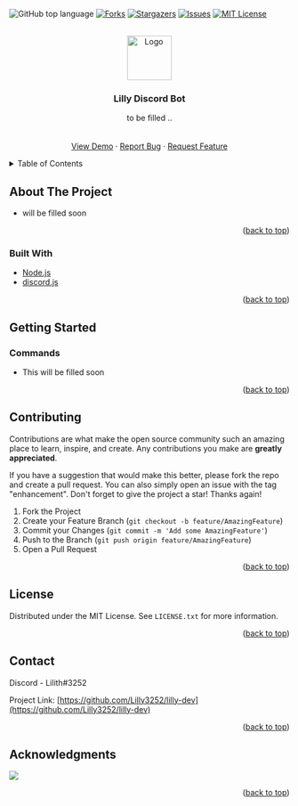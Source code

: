 <div id="top"></div>

![GitHub top language](https://img.shields.io/github/languages/top/Lilly3252/lilly-dev)
[![Forks](https://img.shields.io/github/forks/Lilly3252/lilly-dev)](https://github.com/Lilly3252/lilly-dev/network)
[![Stargazers](https://img.shields.io/github/stars/Lilly3252/lilly-dev)](https://github.com/Lilly3252/lilly-dev/stargazers)
[![Issues](https://img.shields.io/github/issues/Lilly3252/lilly-dev)](https://github.com/Lilly3252/lilly-dev/issues)
[![MIT License](https://img.shields.io/github/license/Lilly3252/lilly-dev?logo=MIT)](https://github.com/Lilly3252/lilly-dev/blob/main/LICENSE)




<!-- PROJECT LOGO -->
<br />
<div align="center">
  <a href="https://github.com/Lilly3252/lilly-dev">
    <img src="images/logo.png" alt="Logo" width="80" height="80">
  </a>

<h3 align="center">Lilly Discord Bot</h3>

  <p align="center">
    to be filled .. 
    <br />
    <a href="https://github.com/Lilly3252/lilly-dev"><strong></strong></a>
    <br />
    <br />
    <a href="https://github.com/Lilly3252/lilly-dev">View Demo</a>
    ·
    <a href="https://github.com/Lilly3252/lilly-dev/issues">Report Bug</a>
    ·
    <a href="https://github.com/Lilly3252/lilly-dev/issues">Request Feature</a>
  </p>
</div>



<!-- TABLE OF CONTENTS -->
<details>
  <summary>Table of Contents</summary>
  <ol>
    <li>
      <a href="#about-the-project">About The Project</a>
      <ul>
        <li><a href="#built-with">Built With</a></li>
      </ul>
    </li>
    <li>
      <a href="#getting-started">Getting Started</a>
      <ul>
        <li><a href="#commands">Commands</a></li>
      </ul>
    </li>
    <li><a href="#contributing">Contributing</a></li>
    <li><a href="#license">License</a></li>
    <li><a href="#contact">Contact</a></li>
    <li><a href="#acknowledgments">Acknowledgments</a></li>
  </ol>
</details>



<!-- ABOUT THE PROJECT -->
## About The Project

- will be filled soon

<p align="right">(<a href="#top">back to top</a>)</p>



### Built With

* [Node.js](https://nodejs.org)
* [discord.js](https://discord.js.org/#/)


<p align="right">(<a href="#top">back to top</a>)</p>



<!-- GETTING STARTED -->
## Getting Started


### Commands
- This will be filled soon





<!-- USAGE EXAMPLES -->


<p align="right">(<a href="#top">back to top</a>)</p>



<!-- CONTRIBUTING -->
## Contributing

Contributions are what make the open source community such an amazing place to learn, inspire, and create. Any contributions you make are **greatly appreciated**.

If you have a suggestion that would make this better, please fork the repo and create a pull request. You can also simply open an issue with the tag "enhancement".
Don't forget to give the project a star! Thanks again!

1. Fork the Project
2. Create your Feature Branch (`git checkout -b feature/AmazingFeature`)
3. Commit your Changes (`git commit -m 'Add some AmazingFeature'`)
4. Push to the Branch (`git push origin feature/AmazingFeature`)
5. Open a Pull Request

<p align="right">(<a href="#top">back to top</a>)</p>



<!-- LICENSE -->
## License

Distributed under the MIT License. See `LICENSE.txt` for more information.

<p align="right">(<a href="#top">back to top</a>)</p>



<!-- CONTACT -->
## Contact

Discord - Lilith#3252

Project Link: [https://github.com/Lilly3252/lilly-dev](https://github.com/Lilly3252/lilly-dev)

<p align="right">(<a href="#top">back to top</a>)</p>



<!-- ACKNOWLEDGMENTS -->
## Acknowledgments
<a href="https://github.com/Lilly3252/lilly-dev/graphs/contributors">
  <img src="https://contrib.rocks/image?repo=Lilly3252/lilly-dev" />
</a>

<p align="right">(<a href="#top">back to top</a>)</p>

